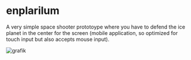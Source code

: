 # enplarilum
A very simple space shooter prototoype where you have to defend the ice planet in the center for the screen (mobile application, so optimized for touch input but also accepts mouse input).

![grafik](https://github.com/user-attachments/assets/0fa70640-d7f7-4fbf-8213-9d1e3845917c)
